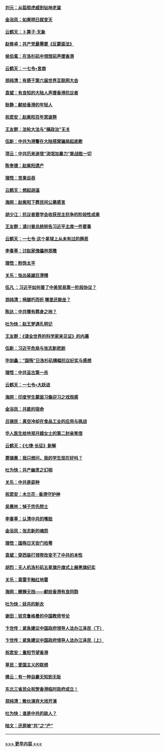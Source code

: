 #### [刘元：从狐假虎威到钻地老鼠](../pages/nsc993/n11612832.md?t=10260001) 
#### [金浴凤：如果明日就变天](../pages/nsc993/n11611135.md?t=10260001) 
#### [云鹤天：卜算子‧天象](../pages/nsc993/n11609023.md?t=10260001) 
#### [赵修卓：共产党最需要《反蒙面法》](../pages/nsc993/n11608006.md?t=10260001) 
#### [侯伯鸾：在洛杉矶中领馆前声援香港](../pages/nsc993/n11607802.md?t=10260001) 
#### [云鹤天：一七令•言商](../pages/nsc993/n11606248.md?t=10260001) 
#### [郑纯清：有感于第六届世界互联网大会](../pages/nsc993/n11604718.md?t=10260001) 
#### [袁斌：有良知的大陆人声援香港抗议者](../pages/nsc993/n11603673.md?t=10260001) 
#### [耿静：献给香港的年轻人](../pages/nsc993/n11602462.md?t=10260001) 
#### [祝君安：赵紫阳百年冥诞祭](../pages/nsc993/n11601386.md?t=10260001) 
#### [王友群：法轮大法与“搞政治”无关](../pages/nsc993/n11601658.md?t=10260001) 
#### [伍新：中共为港警在大陆搭窝骗局起底歌](../pages/nsc993/n11601536.md?t=10260001) 
#### [项云：中共历来迷信“流氓加暴力”能战胜一切](../pages/nsc993/n11601496.md?t=10260001) 
#### [陈奎德：赵紫阳遗产](../pages/nsc993/n11601444.md?t=10260001) 
#### [理悟：苦果自吞](../pages/nsc993/n11601385.md?t=10260001) 
#### [云鹤天：想起胡温](../pages/nsc993/n11600033.md?t=10260001) 
#### [海网：赵紫阳下葬民间公墓感言](../pages/nsc993/n11600021.md?t=10260001) 
#### [胡少江：抗议者要学会收获民主抗争的阶段性成果](../pages/nsc993/n11599626.md?t=10260001) 
#### [王友群：请川普总统转告习近平主席一件要事](../pages/nsc993/n11599533.md?t=10260001) 
#### [云鹤天：一七令‧这个星球上从未有过的罪恶](../pages/nsc993/n11598881.md?t=10260001) 
#### [李春草：讨赵家傀儡林郑檄](../pages/nsc993/n11598789.md?t=10260001) 
#### [理悟：粉饰太平](../pages/nsc993/n11598776.md?t=10260001) 
#### [关乐：怯怂装雄巨滑稽](../pages/nsc993/n11598767.md?t=10260001) 
#### [伍凡 ：习近平如何善了中美贸易第一阶段协议？](../pages/nsc993/n11596305.md?t=10260001) 
#### [郑纯清：椅腿朽而折 哪里还能坐？](../pages/nsc993/n11596273.md?t=10260001) 
#### [陈达：中共哪有葬身之地？](../pages/nsc993/n11596253.md?t=10260001) 
#### [吐为快：赵王梦遇孔明记](../pages/nsc993/n11596208.md?t=10260001) 
#### [王友群：《请全世界的科学家来见证》的内幕](../pages/nsc993/n11594091.md?t=10260001) 
#### [伍新：习近平危局与张志新悲剧](../pages/nsc993/n11594089.md?t=10260001) 
#### [毕剑鑫：“国殇”日洛杉矶横幅抗议纪实与感想](../pages/nsc993/n11591301.md?t=10260001) 
#### [理悟：中共亘古第一杀](../pages/nsc993/n11590734.md?t=10260001) 
#### [云鹤天：一七令•大跃进](../pages/nsc993/n11590699.md?t=10260001) 
#### [海网：印度学生蒙面习像迎习之戏观感](../pages/nsc993/n11590675.md?t=10260001) 
#### [金浴凤：共匪的宿命](../pages/nsc993/n11586383.md?t=10260001) 
#### [吕锡民：真空冷却在食品工业的应用与挑战](../pages/nsc993/n11585819.md?t=10260001) 
#### [华人医生给林郑月娥女士的第二封亲笔信](../pages/nsc993/n11585124.md?t=10260001) 
#### [云鹤天：《七律·长征》新解](../pages/nsc993/n11584578.md?t=10260001) 
#### [萧锡惠：我只想问，我的学生现在好吗？](../pages/nsc993/n11583828.md?t=10260001) 
#### [吐为快：共产幽灵之幻相](../pages/nsc993/n11583224.md?t=10260001) 
#### [关乐：中共是孬种](../pages/nsc993/n11582099.md?t=10260001) 
#### [祝君安：木兰花 · 香港守护神](../pages/nsc993/n11581782.md?t=10260001) 
#### [吴惠林：悼于宗先院士](../pages/nsc993/n11580283.md?t=10260001) 
#### [李春草：认清中共的嘴脸](../pages/nsc993/n11579954.md?t=10260001) 
#### [金浴凤：张志新的魂怨](../pages/nsc993/n11579913.md?t=10260001) 
#### [理悟：国殇日天安门拾零](../pages/nsc993/n11579843.md?t=10260001) 
#### [袁斌：穿西装打领带改变不了中共的本性](../pages/nsc993/n11579814.md?t=10260001) 
#### [胡烈：无人机洛杉矶五星旗升旗式上展黑旗纪实](../pages/nsc993/n11579322.md?t=10260001) 
#### [关乐：莫雷手触红地雷](../pages/nsc993/n11577862.md?t=10260001) 
#### [海网：醒狮无挡——献给香港有良同胞](../pages/nsc993/n11577835.md?t=10260001) 
#### [吐为快：妖共的新衣](../pages/nsc993/n11577575.md?t=10260001) 
#### [谢田：驳克鲁格曼的中国教师爷论](../pages/nsc993/n11575034.md?t=10260001) 
#### [卞世传：紧急建议中国政府领导人法办江泽民（下）](../pages/nsc993/n11573390.md?t=10260001) 
#### [卞世传：紧急建议中国政府领导人法办江泽民（上）](../pages/nsc993/n11573208.md?t=10260001) 
#### [祝君安：重阳节望香港](../pages/nsc993/n11573190.md?t=10260001) 
#### [草民：爱国主义的联想](../pages/nsc993/n11572333.md?t=10260001) 
#### [拂云：有一种自豪无知到无耻](../pages/nsc993/n11572006.md?t=10260001) 
#### [东北三省民众祝贺香港临时政府成立！](../pages/nsc993/n11571215.md?t=10260001) 
#### [郑纯清：散伙演弃大戏开演](../pages/nsc993/n11570826.md?t=10260001) 
#### [吐为快：谁是中共的敌人？](../pages/nsc993/n11570817.md?t=10260001) 
#### [陆文：还原被“共”之“产”](../pages/nsc993/n11570798.md?t=10260001) 

----
#### [ >>> 更早内容 <<< ](../indexes/nsc993-earlier.md)
